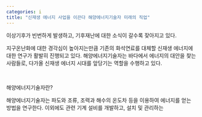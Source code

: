```yaml
---
categories: i
title: "신재생 에너지 사업을 이끈다 해양에너지기술자 미래의 직업"
---
```

이상기후가 빈번하게 발생하고, 기후재난에 대한 소식이 갈수록 잦아지고 있다.&nbsp;

지구온난화에 대한 경각심이 높아지는만큼 기존의 화석연료를 대체할&nbsp;신재생 에너지에 대한 연구가 활발히 진행되고 있다. 해양에너지기술자는 바다에서 에너지의 대안을 찾는 사람들로, 다가올 신재생 에너지 시대를 앞당기는 역할을 수행하고 있다.&nbsp;

&nbsp;

해양에너지기술자란?

해양에너지기술자는 파도와 조류, 조력과 해수의 온도차 등을 이용하여 에너지를 얻는 방법을 연구한다. 이외에도 관련 기계 설비를 개발하고, 설치 및 관리하는